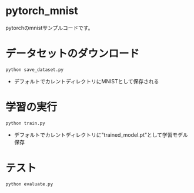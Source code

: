 # pytorch_mnist

pytorchのmnistサンプルコードです。

# データセットのダウンロード

```
python save_dataset.py
```
* デフォルトでカレントディレクトリにMNISTとして保存される

# 学習の実行
```
python train.py
```
* デフォルトでカレントディレクトリに"trained_model.pt"として学習モデル保存

# テスト

```
python evaluate.py
```
